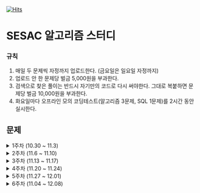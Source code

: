 [![Hits](https://hits.seeyoufarm.com/api/count/incr/badge.svg?url=https%3A%2F%2Fgithub.com%2Flake041%2Fsesac-algorithm&count_bg=%2379C83D&title_bg=%23555555&icon=&icon_color=%23E7E7E7&title=hits&edge_flat=false)](https://hits.seeyoufarm.com)

# SESAC 알고리즘 스터디

### 규칙

1. 매일 두 문제씩 자정까지 업로드한다. (금요일은 일요일 자정까지)
2. 업로드 안 한 문제당 벌금 5,000원을 부과한다.
3. 검색으로 찾은 풀이는 반드시 자기만의 코드로 다시 써야한다. 그대로 복붙하면 문제당 벌금 10,000원을 부과한다.
4. 화요일마다 오프라인 모의 코딩테스트(알고리즘 3문제, SQL 1문제)를 2시간 동안 실시한다.

## 문제

<details>
<summary>1주차 (10.30 ~ 11.3)</summary>

|     | 제목                                                                                | 알고리즘 고득점 Kit | 난이도 | 완료한 사람 | 정답률 |
| --- | ----------------------------------------------------------------------------------- | ------------------- | ------ | ----------- | ------ |
| 월  | [전화번호 목록](https://school.programmers.co.kr/learn/courses/30/lessons/42577)    | 해시                | Lv. 2  | 53,969명    | 60%    |
| 월  | [의상](https://school.programmers.co.kr/learn/courses/30/lessons/42578)             | 해시                | Lv. 2  | 49,707명    | 63%    |
| 화  | [베스트앨범](https://school.programmers.co.kr/learn/courses/30/lessons/42579)       | 해시                | Lv. 3  | 30,947명    | 52%    |
| 화  | [타겟 넘버](https://school.programmers.co.kr/learn/courses/30/lessons/43165)        | BFS/DFS             | Lv. 2  | 47,923명    | 60%    |
| 수  | [네트워크](https://school.programmers.co.kr/learn/courses/30/lessons/43162)         | BFS/DFS             | Lv. 3  | 33,211명    | 60%    |
| 수  | [게임 맵 최단거리](https://school.programmers.co.kr/learn/courses/30/lessons/1844)  | BFS/DFS             | Lv. 2  | 20,299명    | 58%    |
| 목  | [단어 변환](https://school.programmers.co.kr/learn/courses/30/lessons/43163)        | BFS/DFS             | Lv. 3  | 25,100명    | 58%    |
| 목  | [아이템 줍기](https://school.programmers.co.kr/learn/courses/30/lessons/87694)      | BFS/DFS             | Lv. 3  | 3,526명     | 24%    |
| 금  | [여행경로](https://school.programmers.co.kr/learn/courses/30/lessons/43164)         | BFS/DFS             | Lv. 3  | 17,963명    | 45%    |
| 금  | [퍼즐 조각 채우기](https://school.programmers.co.kr/learn/courses/30/lessons/84021) | BFS/DFS             | Lv. 3  | 2,491명     | 14%    |

</details>

<details>
<summary>2주차 (11.6 ~ 11.10)</summary>

|     | 제목                                                                                  | 알고리즘 고득점 Kit | 난이도 | 완료한 사람 | 정답률 |
| --- | ------------------------------------------------------------------------------------- | ------------------- | ------ | ----------- | ------ |
| 월  | [올바른 괄호](https://school.programmers.co.kr/learn/courses/30/lessons/12909)        | 스택/큐             | Lv. 2  | 38,988명    | 77%    |
| 월  | [기능개발](https://school.programmers.co.kr/learn/courses/30/lessons/42586)           | 스택/큐             | Lv. 2  | 55,018명    | 63%    |
| 화  | [프로세스](https://school.programmers.co.kr/learn/courses/30/lessons/42587)           | 스택/큐             | Lv. 2  | 44,383명    | 62%    |
| 화  | [다리를 지나는 트럭](https://school.programmers.co.kr/learn/courses/30/lessons/42583) | 스택/큐             | Lv. 2  | 34,663명    | 52%    |
| 수  | [주식가격](https://school.programmers.co.kr/learn/courses/30/lessons/42584)           | 스택/큐             | Lv. 2  | 37,374명    | 57%    |
| 수  | [더 맵게](https://school.programmers.co.kr/learn/courses/30/lessons/42626)            | 힙                  | Lv. 2  | 35,963명    | 58%    |
| 목  | [디스크 컨트롤러](https://school.programmers.co.kr/learn/courses/30/lessons/42627)    | 힙                  | Lv. 3  | 16,555명    | 44%    |
| 목  | [이중우선순위큐](https://school.programmers.co.kr/learn/courses/30/lessons/42628)     | 힙                  | Lv. 3  | 20,651명    | 60%    |
| 금  | [가장 큰 수](https://school.programmers.co.kr/learn/courses/30/lessons/42746)         | 정렬                | Lv. 2  | 42,636명    | 52%    |
| 금  | [H-Index](https://school.programmers.co.kr/learn/courses/30/lessons/42747)            | 정렬                | Lv. 2  | 40,198명    | 64%    |

</details>

<details>
<summary>3주차 (11.13 ~ 11.17)</summary>

|     | 제목                                                                                    | 알고리즘 고득점 Kit | 난이도 | 완료한 사람 | 정답률 |
| --- | --------------------------------------------------------------------------------------- | ------------------- | ------ | ----------- | ------ |
| 월  | [소수 찾기](https://school.programmers.co.kr/learn/courses/30/lessons/42839)            | 완전탐색            | Lv. 2  | 33,079명    | 52%    |
| 월  | [카펫](https://school.programmers.co.kr/learn/courses/30/lessons/42842)                 | 완전탐색            | Lv. 2  | 40,425명    | 71%    |
| 화  | [피로도](https://school.programmers.co.kr/learn/courses/30/lessons/87946)               | 완전탐색            | Lv. 2  | 15,507명    | 61%    |
| 화  | [전력망을 둘로 나누기](https://school.programmers.co.kr/learn/courses/30/lessons/86971) | 완전탐색            | Lv. 2  | 9,830명     | 48%    |
| 수  | [모음사전](https://school.programmers.co.kr/learn/courses/30/lessons/84512)             | 완전탐색            | Lv. 2  | 13,906명    | 58%    |
| 수  | [조이스틱](https://school.programmers.co.kr/learn/courses/30/lessons/42860)             | 탐욕법              | Lv. 2  | 15,656명    | 35%    |
| 목  | [큰 수 만들기](https://school.programmers.co.kr/learn/courses/30/lessons/42883)         | 탐욕법              | Lv. 2  | 23,431명    | 51%    |
| 목  | [구명보트](https://school.programmers.co.kr/learn/courses/30/lessons/42885)             | 탐욕법              | Lv. 2  | 28,385명    | 69%    |
| 월  | [섬 연결하기](https://school.programmers.co.kr/learn/courses/30/lessons/42861)          | 탐욕법              | Lv. 3  | 11,753명    | 46%    |
| 월  | [단속카메라](https://school.programmers.co.kr/learn/courses/30/lessons/42884)           | 탐욕법              | Lv. 3  | 12,094명    | 54%    |

</details>

<details>
<summary>4주차 (11.20 ~ 11.24)</summary>

|     | 제목                                                                            | 알고리즘 고득점 Kit | 난이도 | 완료한 사람 | 정답률 |
| --- | ------------------------------------------------------------------------------- | ------------------- | ------ | ----------- | ------ |
| 월  | [N으로 표현](https://school.programmers.co.kr/learn/courses/30/lessons/42895)   | DP                  | Lv. 3  | 13,669명    | 26%    |
| 월  | [정수 삼각형](https://school.programmers.co.kr/learn/courses/30/lessons/43105)  | DP                  | Lv. 3  | 21,801명    | 60%    |
| 화  | [등굣길](https://school.programmers.co.kr/learn/courses/30/lessons/42898)       | DP                  | Lv. 3  | 14,620명    | 56%    |
| 화  | [사칙연산](https://school.programmers.co.kr/learn/courses/30/lessons/1843)      | DP                  | Lv. 4  | 1,505명     | 13%    |
| 수  | [도둑질](https://school.programmers.co.kr/learn/courses/30/lessons/42897)       | DP                  | Lv. 4  | 6,397명     | 36%    |
| 수  | [입국심사](https://school.programmers.co.kr/learn/courses/30/lessons/43238)     | 이분탐색            | Lv. 3  | 17,016명    | 43%    |
| 목  | [징검다리](https://school.programmers.co.kr/learn/courses/30/lessons/43236)     | 이분탐색            | Lv. 3  | 5,458명     | 26%    |
| 목  | [가장 먼 노드](https://school.programmers.co.kr/learn/courses/30/lessons/49189) | 그래프              | Lv. 3  | 17,461명    | 46%    |
| 금  | [순위](https://school.programmers.co.kr/learn/courses/30/lessons/49191)         | 그래프              | Lv. 3  | 9,698명     | 39%    |
| 금  | [방의 개수](https://school.programmers.co.kr/learn/courses/30/lessons/49190)    | 그래프              | Lv. 5  | 17,72명     | 5%     |

</details>

<details>
<summary>5주차 (11.27 ~ 12.01)</summary>

|     | 제목                                                                                         |                              | 난이도 | 완료한 사람 | 정답률 |
| --- | -------------------------------------------------------------------------------------------- | ---------------------------- | ------ | ----------- | ------ |
| 월  | [[1차] 셔틀버스](https://school.programmers.co.kr/learn/courses/30/lessons/17678)            | 2018 KAKAO BLIND RECRUITMENT | Lv. 3  | 6,106명     | 42%    |
| 월  | [[1차] 뉴스 클러스터링](https://school.programmers.co.kr/learn/courses/30/lessons/17677)     | 2018 KAKAO BLIND RECRUITMENT | Lv. 2  | 17,329명    | 61%    |
| 월  | [[1차] 추석 트래픽](https://school.programmers.co.kr/learn/courses/30/lessons/17676)         | 2018 KAKAO BLIND RECRUITMENT | Lv. 3  | 7,455명     | 21%    |
| 화  | [비공개](https://school.programmers.co.kr/learn/courses/30/lessons/)                         |                              |        |             |        |
| 화  | [비공개](https://school.programmers.co.kr/learn/courses/30/lessons/)                         |                              |        |             |        |
| 화  | [비공개](https://school.programmers.co.kr/learn/courses/30/lessons/)                         |                              |        |             |        |
| 수  | [[3차] 압축](https://school.programmers.co.kr/learn/courses/30/lessons/17684)                | 2018 KAKAO BLIND RECRUITMENT | Lv. 2  | 11,085명    | 59%    |
| 수  | [[3차] 파일명 정렬](https://school.programmers.co.kr/learn/courses/30/lessons/17686)         | 2018 KAKAO BLIND RECRUITMENT | Lv. 2  | 10,760명    | 56%    |
| 수  | [[3차] n진수 게임](https://school.programmers.co.kr/learn/courses/30/lessons/17687)          | 2018 KAKAO BLIND RECRUITMENT | Lv. 2  | 11,285명    | 59%    |
| 목  | [멀리 뛰기](https://school.programmers.co.kr/learn/courses/30/lessons/12914)                 |                              | Lv. 2  | 16,938명    | 68%    |
| 목  | [땅따먹기](https://school.programmers.co.kr/learn/courses/30/lessons/12913)                  |                              | Lv. 2  | 12,884명    | 57%    |
| 목  | [다음 큰 숫자](https://school.programmers.co.kr/learn/courses/30/lessons/12911)              |                              | Lv. 2  | 24,388명    | 73%    |
| 금  | [연속 펄스 부분 수열의 합](https://school.programmers.co.kr/learn/courses/30/lessons/161988) |                              | Lv. 3  | 2,390명     | 41%    |
| 금  | [연속 부분 수열 합의 개수](https://school.programmers.co.kr/learn/courses/30/lessons/131701) |                              | Lv. 2  | 7,769명     | 66%    |
| 금  | [연속된 부분 수열의 합](https://school.programmers.co.kr/learn/courses/30/lessons/178870)    |                              | Lv. 2  | 6,355명     | 50%    |

</details>

<details>
<summary>6주차 (11.04 ~ 12.08)</summary>

|     | 제목                                                                                     |                                | 난이도 | 완료한 사람 | 정답률 |
| --- | ---------------------------------------------------------------------------------------- | ------------------------------ | ------ | ----------- | ------ |
| 월  | [튜플](https://school.programmers.co.kr/learn/courses/30/lessons/64065)                  | 2019 카카오 개발자 겨울 인턴십 | Lv. 2  | 19,927명    | 63%    |
| 월  | [불량 사용자](https://school.programmers.co.kr/learn/courses/30/lessons/64064)           | 2019 카카오 개발자 겨울 인턴십 | Lv. 3  | 8,273명     | 49%    |
| 월  | [징검다리 건너기](https://school.programmers.co.kr/learn/courses/30/lessons/64062)       | 2019 카카오 개발자 겨울 인턴십 | Lv. 3  | 6,647명     | 47%    |
| 화  | [비공개](https://school.programmers.co.kr/learn/courses/30/lessons/)                     |                                |        |             |        |
| 화  | [비공개](https://school.programmers.co.kr/learn/courses/30/lessons/)                     |                                |        |             |        |
| 화  | [비공개](https://school.programmers.co.kr/learn/courses/30/lessons/)                     |                                |        |             |        |
| 수  | [매칭 점수](https://school.programmers.co.kr/learn/courses/30/lessons/42893)             | 2019 KAKAO BLIND RECRUITMENT   | Lv. 3  | 2,240명     | 21%    |
| 수  | [이진 변환 반복하기](https://school.programmers.co.kr/learn/courses/30/lessons/70129)    | 월간 코드 챌린지 시즌1         | Lv. 2  | 22,076명    | 76%    |
| 수  | [최솟값 만들기](https://school.programmers.co.kr/learn/courses/30/lessons/12941)         |                                | Lv. 2  | 29,964명    | 77%    |
| 목  | [과제 진행하기](https://school.programmers.co.kr/learn/courses/30/lessons/176962)        |                                | Lv. 2  | 3,765명     | 37%    |
| 목  | [두 원 사이의 정수 쌍](https://school.programmers.co.kr/learn/courses/30/lessons/181187) |                                | Lv. 2  | 3,886명     | 37%    |
| 목  | [호텔 대실](https://school.programmers.co.kr/learn/courses/30/lessons/155651)            |                                | Lv. 2  | 5,228명     | 47%    |
| 금  | [뒤에 있는 큰 수 찾기](https://school.programmers.co.kr/learn/courses/30/lessons/154539) |                                | Lv. 2  | 6,768명     | 57%    |
| 금  | [미로 탈출](https://school.programmers.co.kr/learn/courses/30/lessons/159993)            |                                | Lv. 2  | 4,351명     | 44%    |
| 금  | [광물 캐기](https://school.programmers.co.kr/learn/courses/30/lessons/172927)            |                                | Lv. 2  | 4,036명     | 41%    |

</details>
